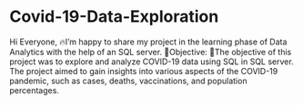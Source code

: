 # Covid-19-Data-Exploration
Hi Everyone,
🔥I’m happy to share my project in the learning phase of Data Analytics with the help of an SQL server.
🎯Objective:
🌟The objective of this project was to explore and analyze COVID-19 data using SQL in SQL server. The project aimed to gain insights into various aspects of the COVID-19 pandemic, such as cases, deaths, vaccinations, and population percentages.
